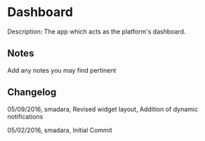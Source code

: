 Dashboard
===========
Description: The app which acts as the platform's dashboard.

Notes
----
Add any notes you may find pertinent 

Changelog
----
05/09/2016, smadara, Revised widget layout, Addition of dynamic notifications

05/02/2016, smadara, Initial Commit

